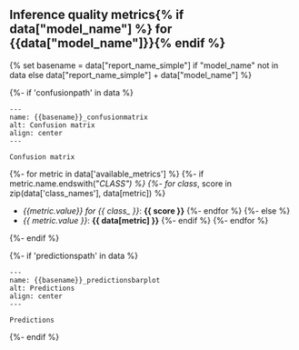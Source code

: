 ## Inference quality metrics{% if data["model_name"] %} for {{data["model_name"]}}{% endif %}

{% set basename = data["report_name_simple"] if "model_name" not in data else data["report_name_simple"] + data["model_name"] %}

{%- if 'confusionpath' in data %}
```{figure} {{data["confusionpath"]}}
---
name: {{basename}}_confusionmatrix
alt: Confusion matrix
align: center
---

Confusion matrix
```

{%- for metric in data['available_metrics'] %}
{%- if metric.name.endswith("_CLASS") %}
{%- for class_, score in zip(data['class_names'], data[metric]) %}
  * *{{metric.value}} for {{ class_ }}*: **{{ score }}**
{%- endfor %}
{%- else %}
* *{{ metric.value }}*: **{{ data[metric] }}**
{%- endif %}
{%- endfor %}

{%- endif %}

{%- if 'predictionspath' in data %}
```{figure} {{data["predictionspath"]}}
---
name: {{basename}}_predictionsbarplot
alt: Predictions
align: center
---

Predictions
```
{%- endif %}

